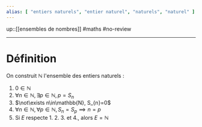 ```yaml
---
alias: [ "entiers naturels", "entier naturel", "naturels", "naturel" ]
---
```

up::[[ensembles de nombres]]
#maths #no-review 

----

# Définition
On construit $\mathbb{N}$ l'ensemble des entiers naturels :

 1. $0\in\mathbb{N}$
 2. $\forall n\in\mathbb{N}, \exists p\in\mathbb{N}, p=S_{n}$
 3. $\not\exists n\in\mathbb{N}, S_{n}=0$
 4. $\forall n\in\mathbb{N}, \forall p\in\mathbb{N}, S_{n}=S_{p}\implies n = p$
 5. Si $E$ respecte 1. 2. 3. et 4., alors $E=\mathbb{N}$

